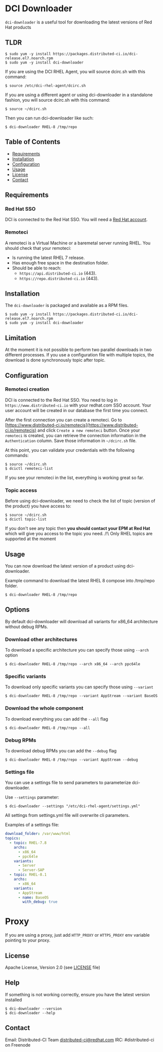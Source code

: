 # DCI Downloader

`dci-downloader` is a useful tool for downloading the latest versions of Red Hat products

## TLDR

```console
$ sudo yum -y install https://packages.distributed-ci.io/dci-release.el7.noarch.rpm
$ sudo yum -y install dci-downloader
```
If you are using the DCI RHEL Agent, you will source dcirc.sh with this command:
```
$ source /etc/dci-rhel-agent/dcirc.sh
```
If you are using a different agent or using dci-downloader in a standalone fashion, you will source dcirc.sh with this command:
```
$ source ~/dcirc.sh
```
Then you can run dci-downloader like such:

```
$ dci-downloader RHEL-8 /tmp/repo
```

## Table of Contents

- [Requirements](#requirements)
- [Installation](#installation)
- [Configuration](#configuration)
- [Usage](#usage)
- [License](#license)
- [Contact](#contact)

## Requirements

### Red Hat SSO

DCI is connected to the Red Hat SSO. You will need a [Red Hat account](https://access.redhat.com/).

### Remoteci

A remoteci is a Virtual Machine or a baremetal server running RHEL.
You should check that your remoteci:

- Is running the latest RHEL 7 release.
- Has enough free space in the destination folder.
- Should be able to reach:
  - `https://api.distributed-ci.io` (443).
  - `https://repo.distributed-ci.io` (443).

## Installation

The `dci-downloader` is packaged and available as a RPM files.

```console
$ sudo yum -y install https://packages.distributed-ci.io/dci-release.el7.noarch.rpm
$ sudo yum -y install dci-downloader
```

## Limitation

At the moment it is not possible to perform two parallel downloads in two different processes. If you use a configuration file with multiple topics, the download is done synchronously topic after topic.

## Configuration

### Remoteci creation

DCI is connected to the Red Hat SSO. You need to log in `https://www.distributed-ci.io` with your redhat.com SSO account. Your user account will be created in our database the first time you connect.

After the first connection you can create a remoteci. Go to [https://www.distributed-ci.io/remotecis](https://www.distributed-ci.io/remotecis) and click `Create a new remoteci` button. Once your `remoteci` is created, you can retrieve the connection information in the `Authentication` column. Save those information in `~/dcirc.sh` file.

At this point, you can validate your credentials with the following commands:

```console
$ source ~/dcirc.sh
$ dcictl remoteci-list
```

If you see your remoteci in the list, everything is working great so far.

### Topic access

Before using dci-downloader, we need to check the list of topic (version of the product) you have access to:

```console
$ source ~/dcirc.sh
$ dcictl topic-list
```

If you don't see any topic then **you should contact your EPM at Red Hat** which will give you access to the topic you need.
/!\ Only RHEL topics are supported at the moment

## Usage

You can now download the latest version of a product using dci-downloader.

Example command to download the latest RHEL 8 compose into /tmp/repo folder.

```console
$ dci-downloader RHEL-8 /tmp/repo
```

## Options

By default dci-downloader will download all variants for x86_64 architecture without debug RPMs.

### Download other architectures

To download a specific architecture you can specify those using `--arch` option

```console
$ dci-downloader RHEL-8 /tmp/repo --arch x86_64 --arch ppc64le
```

### Specific variants

To download only specific variants you can specify those using `--variant`

```console
$ dci-downloader RHEL-8 /tmp/repo --variant AppStream --variant BaseOS
```

### Download the whole component

To download everything you can add the `--all` flag

```console
$ dci-downloader RHEL-8 /tmp/repo --all
```

### Debug RPMs

To download debug RPMs you can add the `--debug` flag

```console
$ dci-downloader RHEL-8 /tmp/repo --variant AppStream --debug
```

### Settings file

You can use a settings file to send parameters to parameterize dci-downloader.

Use `--settings` parameter:

```console
$ dci-downloader --settings "/etc/dci-rhel-agent/settings.yml"
```

All settings from settings.yml file will overwrite cli parameters.

Examples of a settings file:

```yaml
download_folder: /var/www/html
topics:
  - topic: RHEL-7.8
    archs:
      - x86_64
      - ppc64le
    variants:
      - Server
      - Server-SAP
  - topic: RHEL-8.1
    archs:
      - x86_64
    variants:
      - AppStream
      - name: BaseOS
        with_debug: true
```

# Proxy

If you are using a proxy, just add `HTTP_PROXY` or `HTTPS_PROXY` env variable pointing to your proxy.


## License

Apache License, Version 2.0 (see [LICENSE](LICENSE) file)

## Help

If something is not working correctly, ensure you have the latest version installed

```console
$ dci-downloader --version
$ dci-downloader --help
```

## Contact

Email: Distributed-CI Team <distributed-ci@redhat.com>
IRC: #distributed-ci on Freenode
